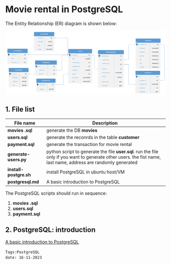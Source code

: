 

<properties
pageTitle = 'Movie Rental in PostgreSQL'
description = "Movie Rental in PostgreSQL"
documentationcenter: na
services = "PostgreSQL"
documentationCenter = "github"
authors = "fabferri"
editor = ""/>

<tags
   ms.service = "Example of PostgreSQL"
   ms.devlang = "na"
   ms.topic = "DB"
   ms.tgt_pltfrm = "linux, windows"
   ms.workload = "PostgreSQL"
   ms.date = "26/11/2023"
   ms.author = "fabferri" />

# Movie rental in PostgreSQL
The Entity Relationship (ER) diagram is shown below:

[![1]][1]


## <a name="list of files"></a>1. File list

| File name             | Description                                                                             |
| --------------------- | --------------------------------------------------------------------------------------- |
| **movies .sql**       | generate the DB **movies**                                                              |
| **users.sql**         | generate the reconrds in the table **customer**                                         |
| **payment.sql**       | generate the transaction for movie rental                                               |
| **generate-users.py** | python script to generate the file **user.sql**. run the file only if you want to generate other users. the fist name, last name, address are randomly generated |
| **install-postgre.sh** | install PostgreSQL in ubuntu host/VM |
| **postgresql.md**      | A basic introduction to PostgreSQL   |


The PostgreSQL scripts should run in sequence:
1. **movies .sql**
2. **users.sql** 
3. **payment.sql**

## <a name="PostgreSQL introduction"></a>2. PostgreSQL: introduction
[A basic introduction to PostgreSQL][def]

`Tags:PostgreSQL` <br>
`date: 16-11-2023`

<!--Image References-->

[1]: ./media/er-diagram.png "Entity Relationship (ER) diagram"

<!--Link References-->

[def]: ./postgresql.md